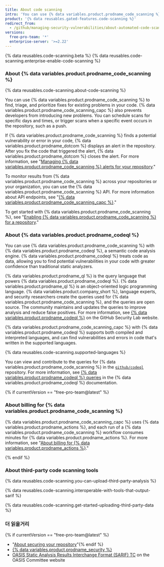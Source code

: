 ```yaml
---
title: About code scanning
intro: 'You can use {% data variables.product.prodname_code_scanning %} to find security vulnerabilities and errors in the code for your project on {% data variables.product.prodname_dotcom %}.'
product: '{% data reusables.gated-features.code-scanning %}'
redirect_from:
  - /github/managing-security-vulnerabilities/about-automated-code-scanning
versions:
  free-pro-team: '*'
  enterprise-server: '>=2.22'
---
```


{% data reusables.code-scanning.beta %}
{% data reusables.code-scanning.enterprise-enable-code-scanning %}

### About {% data variables.product.prodname_code_scanning %}

{% data reusables.code-scanning.about-code-scanning %}

You can use {% data variables.product.prodname_code_scanning %} to find, triage, and prioritize fixes for existing problems in your code. {% data variables.product.prodname_code_scanning_capc %} also prevents developers from introducing new problems. You can schedule scans for specific days and times, or trigger scans when a specific event occurs in the repository, such as a push.

If {% data variables.product.prodname_code_scanning %} finds a potential vulnerability or error in your code, {% data variables.product.prodname_dotcom %} displays an alert in the repository. After you fix the code that triggered the alert, {% data variables.product.prodname_dotcom %} closes the alert. For more information, see "[Managing {% data variables.product.prodname_code_scanning %} alerts for your repository](/github/finding-security-vulnerabilities-and-errors-in-your-code/managing-code-scanning-alerts-for-your-repository)."

To monitor results from {% data variables.product.prodname_code_scanning %} across your repositories or your organization, you can use the {% data variables.product.prodname_code_scanning %} API. For more information about API endpoints, see  "[{% data variables.product.prodname_code_scanning_capc %}](/v3/code-scanning)."

To get started with {% data variables.product.prodname_code_scanning %}, see "[Enabling {% data variables.product.prodname_code_scanning %} for a repository](/github/finding-security-vulnerabilities-and-errors-in-your-code/enabling-code-scanning-for-a-repository)."

### About {% data variables.product.prodname_codeql %}

You can use {% data variables.product.prodname_code_scanning %} with {% data variables.product.prodname_codeql %}, a semantic code analysis engine. {% data variables.product.prodname_codeql %} treats code as data, allowing you to find potential vulnerabilities in your code with greater confidence than traditional static analyzers.

{% data variables.product.prodname_ql %} is the query language that powers {% data variables.product.prodname_codeql %}. {% data variables.product.prodname_ql %} is an object-oriented logic programming language. {% data variables.product.company_short %}, language experts, and security researchers create the queries used for {% data variables.product.prodname_code_scanning %}, and the queries are open source. The community maintains and updates the queries to improve analysis and reduce false positives. For more information, see [{% data variables.product.prodname_codeql %}](https://securitylab.github.com/tools/codeql) on the GitHub Security Lab website.

{% data variables.product.prodname_code_scanning_capc %} with {% data variables.product.prodname_codeql %} supports both compiled and interpreted languages, and can find vulnerabilities and errors in code that's written in the supported languages.

{% data reusables.code-scanning.supported-languages %}

You can view and contribute to the queries for {% data variables.product.prodname_code_scanning %} in the [`github/codeql`](https://github.com/github/codeql) repository. For more information, see [{% data variables.product.prodname_codeql %} queries](https://help.semmle.com/QL/learn-ql/writing-queries/writing-queries.html) in the {% data variables.product.prodname_codeql %} documentation.

{% if currentVersion == "free-pro-team@latest" %}

### About billing for {% data variables.product.prodname_code_scanning %}

{% data variables.product.prodname_code_scanning_capc %} uses {% data variables.product.prodname_actions %}, and each run of a {% data variables.product.prodname_code_scanning %} workflow consumes minutes for {% data variables.product.prodname_actions %}. For more information, see "[About billing for {% data variables.product.prodname_actions %}](/github/setting-up-and-managing-billing-and-payments-on-github/about-billing-for-github-actions)."

{% endif %}

### About third-party code scanning tools

{% data reusables.code-scanning.you-can-upload-third-party-analysis %}

{% data reusables.code-scanning.interoperable-with-tools-that-output-sarif %}

{% data reusables.code-scanning.get-started-uploading-third-party-data %}

### 더 읽을거리

{% if currentVersion == "free-pro-team@latest" %}
- "[About securing your repository](/github/administering-a-repository/about-securing-your-repository)"{% endif %}
- [{% data variables.product.prodname_security %}](https://securitylab.github.com/)
- [OASIS Static Analysis Results Interchange Format (SARIF) TC](https://www.oasis-open.org/committees/tc_home.php?wg_abbrev=sarif) on the OASIS Committee website
